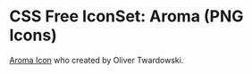 # CSS Free IconSet: Aroma (PNG Icons)

[Aroma Icon](http://www.smashingmagazine.com/2011/11/17/free-icon-set-for-web-designers-aroma-250-png-icons/) who created by Oliver Twardowski.
